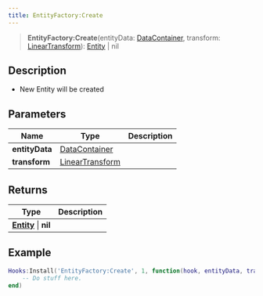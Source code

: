 ```yaml
---
title: EntityFactory:Create
---
```


> **EntityFactory:Create**(entityData: [DataContainer](/vext/ref/shared/type/datacontainer), transform: [LinearTransform](/vext/ref/shared/type/lineartransform)): [Entity](/vext/ref/shared/type/entity) \| nil

## Description

- New Entity will be created

## Parameters

| Name | Type | Description |
| ---- | ---- | ----------- |
| **entityData** | [DataContainer](/vext/ref/shared/type/datacontainer) |  |
| **transform** | [LinearTransform](/vext/ref/shared/type/lineartransform) |  |

## Returns

| Type | Description |
| ---- | ----------- |
| **[Entity](/vext/ref/shared/type/entity)** \| **nil** |  |

## Example

```lua
Hooks:Install('EntityFactory:Create', 1, function(hook, entityData, transform)
    -- Do stuff here.
end)
```
